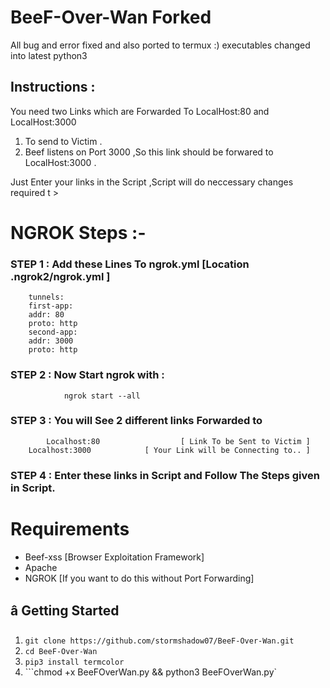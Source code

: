 # BeeF-Over-Wan Forked 
All bug and error fixed and also ported to termux :)
executables changed into latest python3









## Instructions :
You need two Links  which are Forwarded To LocalHost:80 and LocalHost:3000
1. To send to Victim .
2. Beef listens on Port 3000 ,So this link should be forwared to LocalHost:3000 .

Just Enter your links in the Script ,Script will do neccessary changes required t      >

# NGROK Steps :-
### STEP 1 : Add these Lines To ngrok.yml [Location .ngrok2/ngrok.yml ]

        tunnels:
        first-app:
        addr: 80
        proto: http
        second-app:
        addr: 3000
        proto: http

### STEP 2 : Now Start ngrok with :
                ngrok start --all
### STEP 3 : You will See 2 different links Forwarded to
            Localhost:80                  [ Link To be Sent to Victim ]
        Localhost:3000            [ Your Link will be Connecting to.. ]

### STEP 4 : Enter these links in Script and Follow The Steps given in Script.

# Requirements
- Beef-xss [Browser Exploitation Framework]
- Apache
- NGROK [If you want to do this without Port Forwarding]

## â­ Getting Started
1. ```git clone https://github.com/stormshadow07/BeeF-Over-Wan.git```
2. ```cd BeeF-Over-Wan```
3. ```pip3 install termcolor```
4. ```chmod +x BeeFOverWan.py && python3 BeeFOverWan.py`
